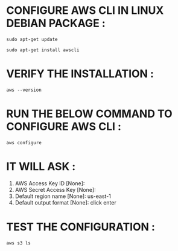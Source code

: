# CONFIGURE AWS CLI IN LINUX DEBIAN PACKAGE :

`sudo apt-get update`

`sudo apt-get install awscli`

# VERIFY THE INSTALLATION :

 `aws --version`

# RUN THE BELOW COMMAND TO CONFIGURE AWS CLI :

 `aws configure`

# IT WILL ASK :
1. AWS Access Key ID [None]: <paste your aws access key>
2. AWS Secret Access Key [None]: <paste your aws secret access key>
3. Default region name [None]: us-east-1
4. Default output format [None]: click enter

# TEST THE CONFIGURATION :
`aws s3 ls`



